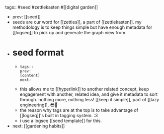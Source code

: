 tags:: #seed #zettlekasten #[[digital garden]]

- prev: [[seed]]
- seeds are our word for [[zettles]], a part of [[zettlekasten]]. my methodology is to keep things simple but have enough metadata for [[logseq]] to pick up and generate the graph view from.
- # seed format
	- ```
	  tags::
	  prev:
	  [content]
	  next:
	  ```
	- this allows me to [[hyperlink]] to another related concept, keep engagement with another, related idea, and give it metadata to sort through. nothing more, nothing less! [[keep it simple]], part of [[lazy engineering]]. 😎🤙
	- the reason why tags are at the top is to take advantage of [[logseq]]'s built in tagging system. :3
	- i use a logseq [[seed template]] for this.
- next: [[gardening habits]]